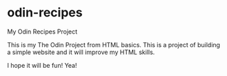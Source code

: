# odin-recipes
My Odin Recipes Project

This is my The Odin Project from HTML basics.
This is a project of building a simple website
and it will improve my HTML skills.

I hope it will be fun!
Yea!